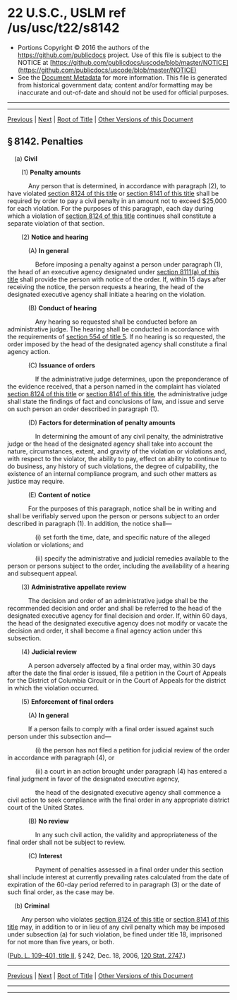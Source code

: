 ---
---

# 22 U.S.C., USLM ref /us/usc/t22/s8142

* Portions Copyright © 2016 the authors of the https://github.com/publicdocs project.
  Use of this file is subject to the NOTICE at [https://github.com/publicdocs/uscode/blob/master/NOTICE](https://github.com/publicdocs/uscode/blob/master/NOTICE)
* See the [Document Metadata](././../../../../..//README.md) for more information.
  This file is generated from historical government data; content and/or formatting may be inaccurate and out-of-date and should not be used for official purposes.

----------
----------

[Previous](./../../../../..//us/usc/t22/ch88/schIV/m__us_usc_t22_s8141.md) | [Next](./../../../../..//us/usc/t22/ch88/schIV/m__us_usc_t22_s8143.md) | [Root of Title](./../../../../../) | [Other Versions of this Document](https://publicdocs.github.io/go/links?ns=uslm&ref=%2Fus%2Fusc%2Ft22%2Fs8142)

## § 8142. Penalties

    (a) __Civil__ 

        (1) __Penalty amounts__ 

            Any person that is determined, in accordance with paragraph (2), to have violated [section 8124 of this title][/us/usc/t22/s8124] or [section 8141 of this title][/us/usc/t22/s8141] shall be required by order to pay a civil penalty in an amount not to exceed $25,000 for each violation. For the purposes of this paragraph, each day during which a violation of [section 8124 of this title][/us/usc/t22/s8124] continues shall constitute a separate violation of that section.

        (2) __Notice and hearing__ 

            (A) __In general__ 

                Before imposing a penalty against a person under paragraph (1), the head of an executive agency designated under [section 8111(a) of this title][/us/usc/t22/s8111/a] shall provide the person with notice of the order. If, within 15 days after receiving the notice, the person requests a hearing, the head of the designated executive agency shall initiate a hearing on the violation.

            (B) __Conduct of hearing__ 

                Any hearing so requested shall be conducted before an administrative judge. The hearing shall be conducted in accordance with the requirements of [section 554 of title 5][/us/usc/t5/s554]. If no hearing is so requested, the order imposed by the head of the designated agency shall constitute a final agency action.

            (C) __Issuance of orders__ 

                If the administrative judge determines, upon the preponderance of the evidence received, that a person named in the complaint has violated [section 8124 of this title][/us/usc/t22/s8124] or [section 8141 of this title][/us/usc/t22/s8141], the administrative judge shall state the findings of fact and conclusions of law, and issue and serve on such person an order described in paragraph (1).

            (D) __Factors for determination of penalty amounts__ 

                In determining the amount of any civil penalty, the administrative judge or the head of the designated agency shall take into account the nature, circumstances, extent, and gravity of the violation or violations and, with respect to the violator, the ability to pay, effect on ability to continue to do business, any history of such violations, the degree of culpability, the existence of an internal compliance program, and such other matters as justice may require.

            (E) __Content of notice__ 

            For the purposes of this paragraph, notice shall be in writing and shall be verifiably served upon the person or persons subject to an order described in paragraph (1). In addition, the notice shall—

                (i) set forth the time, date, and specific nature of the alleged violation or violations; and

                (ii) specify the administrative and judicial remedies available to the person or persons subject to the order, including the availability of a hearing and subsequent appeal.

        (3) __Administrative appellate review__ 

            The decision and order of an administrative judge shall be the recommended decision and order and shall be referred to the head of the designated executive agency for final decision and order. If, within 60 days, the head of the designated executive agency does not modify or vacate the decision and order, it shall become a final agency action under this subsection.

        (4) __Judicial review__ 

            A person adversely affected by a final order may, within 30 days after the date the final order is issued, file a petition in the Court of Appeals for the District of Columbia Circuit or in the Court of Appeals for the district in which the violation occurred.

        (5) __Enforcement of final orders__ 

            (A) __In general__ 

            If a person fails to comply with a final order issued against such person under this subsection and—

                (i) the person has not filed a petition for judicial review of the order in accordance with paragraph (4), or

                (ii) a court in an action brought under paragraph (4) has entered a final judgment in favor of the designated executive agency,

                the head of the designated executive agency shall commence a civil action to seek compliance with the final order in any appropriate district court of the United States.

            (B) __No review__ 

                In any such civil action, the validity and appropriateness of the final order shall not be subject to review.

            (C) __Interest__ 

                Payment of penalties assessed in a final order under this section shall include interest at currently prevailing rates calculated from the date of expiration of the 60-day period referred to in paragraph (3) or the date of such final order, as the case may be.

    (b) __Criminal__ 

        Any person who violates [section 8124 of this title][/us/usc/t22/s8124] or [section 8141 of this title][/us/usc/t22/s8141] may, in addition to or in lieu of any civil penalty which may be imposed under subsection (a) for such violation, be fined under title 18, imprisoned for not more than five years, or both.

([Pub. L. 109–401, title II][/us/pl/109/401/tII], § 242, Dec. 18, 2006, [120 Stat. 2747][/us/stat/120/2747].)

----------

[Previous](./../../../../..//us/usc/t22/ch88/schIV/m__us_usc_t22_s8141.md) | [Next](./../../../../..//us/usc/t22/ch88/schIV/m__us_usc_t22_s8143.md) | [Root of Title](./../../../../../) | [Other Versions of this Document](https://publicdocs.github.io/go/links?ns=uslm&ref=%2Fus%2Fusc%2Ft22%2Fs8142)

----------
----------

[/us/usc/t22/s8124]: https://publicdocs.github.io/go/links?ns=uslm&ref=%2Fus%2Fusc%2Ft22%2Fs8124
[/us/usc/t22/s8141]: https://publicdocs.github.io/go/links?ns=uslm&ref=%2Fus%2Fusc%2Ft22%2Fs8141
[/us/usc/t22/s8124]: https://publicdocs.github.io/go/links?ns=uslm&ref=%2Fus%2Fusc%2Ft22%2Fs8124
[/us/usc/t22/s8111/a]: https://publicdocs.github.io/go/links?ns=uslm&ref=%2Fus%2Fusc%2Ft22%2Fs8111%2Fa
[/us/usc/t5/s554]: https://publicdocs.github.io/go/links?ns=uslm&ref=%2Fus%2Fusc%2Ft5%2Fs554
[/us/usc/t22/s8124]: https://publicdocs.github.io/go/links?ns=uslm&ref=%2Fus%2Fusc%2Ft22%2Fs8124
[/us/usc/t22/s8141]: https://publicdocs.github.io/go/links?ns=uslm&ref=%2Fus%2Fusc%2Ft22%2Fs8141
[/us/usc/t22/s8124]: https://publicdocs.github.io/go/links?ns=uslm&ref=%2Fus%2Fusc%2Ft22%2Fs8124
[/us/usc/t22/s8141]: https://publicdocs.github.io/go/links?ns=uslm&ref=%2Fus%2Fusc%2Ft22%2Fs8141
[/us/pl/109/401/tII]: https://publicdocs.github.io/go/links?ns=uslm&ref=%2Fus%2Fpl%2F109%2F401%2FtII
[/us/stat/120/2747]: https://publicdocs.github.io/go/links?ns=uslm&ref=%2Fus%2Fstat%2F120%2F2747


